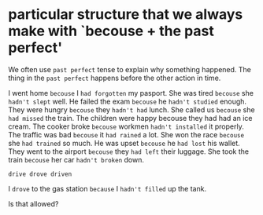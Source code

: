 # particular structure that we always make with `becouse + the past perfect'

We often use `past perfect` tense to explain why something happened. The thing in the `past perfect` happens before the other action in time.

I went home `becouse` I `had forgotten` my pasport.
She was tired `becouse` she `hadn't slept` well.
He failed the exam `becouse` he `hadn't studied` enough. 
They were hungry `becouse` they `hadn't had` lunch.
She called us `becouse` she `had missed` the train.
The children were happy becouse they had had an ice cream.
The cooker broke `becouse` workmen `hadn't installed` it properly.
The traffic was bad `becouse` it `had rained` a lot.
She won the race `becouse` she `had trained` so much.
He was upset `becouse` he `had lost` his wallet.
They went to the airport `becouse` they `had left` their luggage.
She took the train `becouse` her car `hadn't broken` down.

`drive drove driven`

I `drove` to the gas station `because` I `hadn't filled` up the tank.

Is that allowed?
